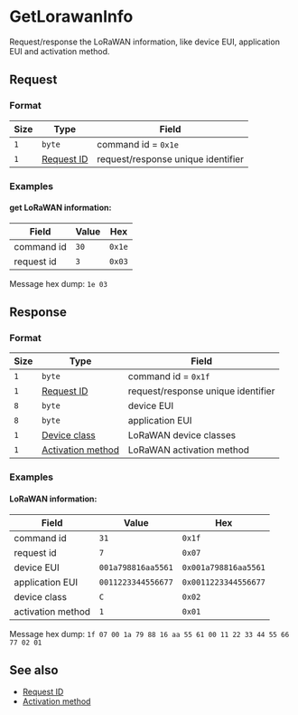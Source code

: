 # GetLorawanInfo

Request/response the LoRaWAN information, like device EUI, application EUI and activation method.


## Request

### Format

| Size  | Type                                 | Field                              |
| ----- | ------------------------------------ | ---------------------------------- |
| `1`   | `byte`                               | command id = `0x1e`                |
| `1`   | [Request ID](../types.md#request-id) | request/response unique identifier |


### Examples

#### get LoRaWAN information:

| Field      | Value | Hex    |
| ---------- | ----- | ------ |
| command id | `30`  | `0x1e` |
| request id | `3`   | `0x03` |

Message hex dump: `1e 03`


## Response

### Format

| Size | Type                                                       | Field                              |
| ---- | ---------------------------------------------------------- | ---------------------------------- |
| `1`  | `byte`                                                     | command id = `0x1f`                |
| `1`  | [Request ID](../types.md#request-id)                       | request/response unique identifier |
| `8`  | `byte`                                                     | device EUI                         |
| `8`  | `byte`                                                     | application EUI                    |
| `1`  | [Device class](../types.md#lorawan-device-classes)         | LoRaWAN device classes             |
| `1`  | [Activation method](../types.md#lorawan-activation-method) | LoRaWAN activation method          |

### Examples

#### LoRaWAN information:

| Field                 | Value              | Hex                  |
| --------------------- | ------------------ | -------------------- |
| command id            | `31`               | `0x1f`               |
| request id            | `7`                | `0x07`               |
| device EUI            | `001a798816aa5561` | `0x001a798816aa5561` |
| application EUI       | `0011223344556677` | `0x0011223344556677` |
| device class          | `C`                | `0x02`               |
| activation method     | `1`                | `0x01`               |

Message hex dump: `1f 07 00 1a 79 88 16 aa 55 61 00 11 22 33 44 55 66 77 02 01`


## See also

* [Request ID](../types.md#request-id)
* [Activation method](../types.md#lorawan-activation-method)
